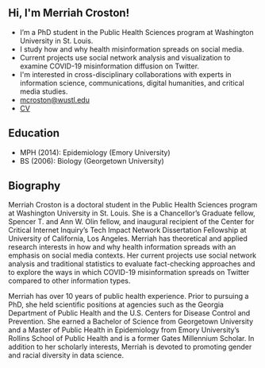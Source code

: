 ## Hi, I'm Merriah Croston!

- I’m a PhD student in the Public Health Sciences program at Washington University in St. Louis. 
- I study how and why health misinformation spreads on social media. 
- Current projects use social network analysis and visualization to examine COVID-19 misinformation diffusion on Twitter. 
- I'm interested in cross-disciplinary collaborations with experts in information science, communications, digital humanities, and critical media studies.
- mcroston@wustl.edu
- [CV](https://wustl.box.com/s/qdvzx0kbvqwvlng5vou86xu0iylp9o58)

## Education

- MPH (2014): Epidemiology (Emory University)
- BS (2006): Biology (Georgetown University)

<!---
mcroston/mcroston is a ✨ special ✨ repository because its `README.md` (this file) appears on your GitHub profile.
You can click the Preview link to take a look at your changes.
--->

## Biography

Merriah Croston is a doctoral student in the Public Health Sciences program at Washington University in St. Louis. She is a Chancellor’s Graduate fellow, Spencer T. and Ann W. Olin fellow, and inaugural recipient of the Center for Critical Internet Inquiry’s Tech Impact Network Dissertation Fellowship at University of California, Los Angeles. Merriah has theoretical and applied research interests in how and why health information spreads with an emphasis on social media contexts. Her current projects use social network analysis and traditional statistics to evaluate fact-checking approaches and to explore the ways in which COVID-19 misinformation spreads on Twitter compared to other information types.

Merriah has over 10 years of public health experience. Prior to pursuing a PhD, she held scientific positions at agencies such as the Georgia Department of Public Health and the U.S. Centers for Disease Control and Prevention. She earned a Bachelor of Science from Georgetown University and a Master of Public Health in Epidemiology from Emory University’s Rollins School of Public Health and is a former Gates Millennium Scholar. In addition to her scholarly interests, Merriah is devoted to promoting gender and racial diversity in data science.


